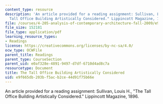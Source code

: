 ```yaml
---
content_type: resource
description: 'An article provided for a reading assignment: Sullivan, Louis H., "The
  Tall Office Building Artistically Considered." Lippincott Magazine, 1896.'
file: /courses/4-205-analysis-of-contemporary-architecture-fall-2009/e9f665db203bf5acb2ce44d91f75b66e_MIT4_205F09_Sullivan.pdf
file_size: 152181
file_type: application/pdf
learning_resource_types:
- Readings
license: https://creativecommons.org/licenses/by-nc-sa/4.0/
ocw_type: OCWFile
parent_title: Readings
parent_type: CourseSection
parent_uid: e0af328e-4891-9497-d7df-6710d4ad8c7a
resourcetype: Document
title: The Tall Office Building Artistically Considered
uid: e9f665db-203b-f5ac-b2ce-44d91f75b66e
---
```

An article provided for a reading assignment: Sullivan, Louis H., "The Tall Office Building Artistically Considered." Lippincott Magazine, 1896.